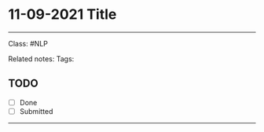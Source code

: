 # 11-09-2021 Title

---

Class: #NLP 

Related notes:
Tags:

## TODO
- [ ] Done
- [ ] Submitted

--- 


